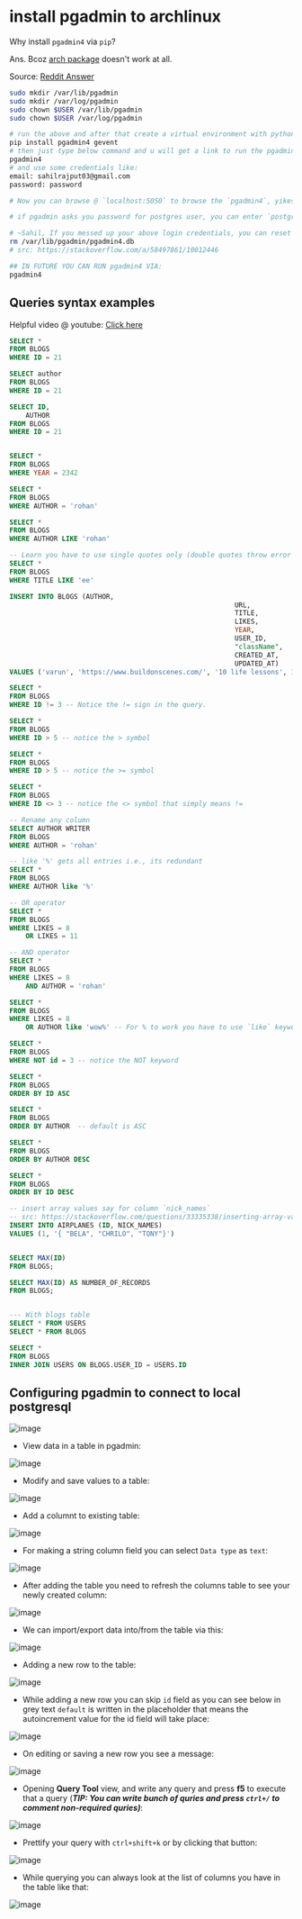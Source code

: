 # install pgadmin to archlinux

Why install `pgadmin4` via `pip`?

Ans. Bcoz [arch package](https://archlinux.org/packages/community/x86_64/pgadmin4/) doesn't work at all.

Source: [Reddit Answer](https://www.reddit.com/r/PostgreSQL/comments/nf9i0y/comment/hidkmco/?utm_source=share&utm_medium=web2x&context=3)

```bash
sudo mkdir /var/lib/pgadmin
sudo mkdir /var/log/pgadmin
sudo chown $USER /var/lib/pgadmin
sudo chown $USER /var/log/pgadmin

# run the above and after that create a virtual environment with python3 and inside that environment just do:
pip install pgadmin4 gevent
# then just type below command and u will get a link to run the pgadmin4 in ur browser
pgadmin4 
# and use some credentials like:
email: sahilrajput03@gmail.com
password: password

# Now you can browse @ `localhost:5050` to browse the `pgadmin4`, yikes!!

# if pgadmin asks you password for postgres user, you can enter `postgres` as password as well.

# ~Sahil, If you messed up your above login credentials, you can reset the login credentials like that:
rm /var/lib/pgadmin/pgadmin4.db
# src: https://stackoverflow.com/a/58497861/10012446

## IN FUTURE YOU CAN RUN pgadmin4 VIA:
pgadmin4
```

## Queries syntax examples

Helpful video @ youtube: [Click here](https://youtu.be/Dd2ej-QKrWY)

```sql
SELECT *
FROM BLOGS
WHERE ID = 21

SELECT author
FROM BLOGS
WHERE ID = 21

SELECT ID,
	AUTHOR
FROM BLOGS
WHERE ID = 21


SELECT *
FROM BLOGS
WHERE YEAR = 2342

SELECT *
FROM BLOGS
WHERE AUTHOR = 'rohan'

SELECT *
FROM BLOGS
WHERE AUTHOR LIKE 'rohan'

-- Learn you have to use single quotes only (double quotes throw error like column ee doesn't exist)
SELECT *
FROM BLOGS
WHERE TITLE LIKE 'ee'

INSERT INTO BLOGS (AUTHOR,
														URL,
														TITLE,
														LIKES,
														YEAR,
														USER_ID,
														"className",
														CREATED_AT,
														UPDATED_AT)
VALUES ('varun', 'https://www.buildonscenes.com/', '10 life lessons', 1221, 2021, 1, 'upper-class', '2022-07-01 22:44:50.129+05:30', '2022-07-01 22:44:50.129+05:30');

SELECT *
FROM BLOGS
WHERE ID != 3 -- Notice the != sign in the query.

SELECT *
FROM BLOGS
WHERE ID > 5 -- notice the > symbol

SELECT *
FROM BLOGS
WHERE ID > 5 -- notice the >= symbol

SELECT *
FROM BLOGS
WHERE ID <> 3 -- notice the <> symbol that simply means !=

-- Rename any column
SELECT AUTHOR WRITER
FROM BLOGS
WHERE AUTHOR = 'rohan'

-- like '%' gets all entries i.e., its redundant
SELECT *
FROM BLOGS
WHERE AUTHOR like '%'

-- OR operator
SELECT *
FROM BLOGS
WHERE LIKES = 8
	OR LIKES = 11

-- AND operator
SELECT *
FROM BLOGS
WHERE LIKES = 8
	AND AUTHOR = 'rohan'

SELECT *
FROM BLOGS
WHERE LIKES = 8
	OR AUTHOR like 'wow%' -- For % to work you have to use `like` keyword instead of `=` sign.

SELECT *
FROM BLOGS
WHERE NOT id = 3 -- notice the NOT keyword

SELECT *
FROM BLOGS
ORDER BY ID ASC

SELECT *
FROM BLOGS
ORDER BY AUTHOR  -- default is ASC

SELECT *
FROM BLOGS
ORDER BY AUTHOR DESC

SELECT *
FROM BLOGS
ORDER BY ID DESC

-- insert array values say for column `nick_names`
-- src: https://stackoverflow.com/questions/33335338/inserting-array-values
INSERT INTO AIRPLANES (ID, NICK_NAMES)
VALUES (1, '{ "BELA", "CHRILO", "TONY"}')


SELECT MAX(ID)
FROM BLOGS;

SELECT MAX(ID) AS NUMBER_OF_RECORDS
FROM BLOGS;


--- With blogs table
SELECT * FROM USERS
SELECT * FROM BLOGS

SELECT *
FROM BLOGS
INNER JOIN USERS ON BLOGS.USER_ID = USERS.ID 
```

## Configuring pgadmin to connect to local postgresql

![image](https://user-images.githubusercontent.com/31458531/176994040-b59dac6c-3392-4794-b68b-c2f98d85c28f.png)

- View data in a table in pgadmin:

![image](https://user-images.githubusercontent.com/31458531/176994861-c2934f9c-9922-4c00-9ce4-5186c1ce7ff4.png)

- Modify and save values to a table:

![image](https://user-images.githubusercontent.com/31458531/176998064-0462a313-81ef-494c-829f-276df9a7247c.png)

- Add a columnt to existing table:

![image](https://user-images.githubusercontent.com/31458531/176997978-1c3b6154-40ff-4d08-a768-550752b711ab.png)

- For making a string column field you can select `Data type` as `text`:

![image](https://user-images.githubusercontent.com/31458531/176998317-79766122-ea0a-4dc2-8696-8ad8aaf32aa1.png)

- After adding the table you need to refresh the columns table to see your newly created column:

![image](https://user-images.githubusercontent.com/31458531/176999007-284da171-c137-4c66-acf9-883028f7183c.png)

- We can import/export data into/from the table via this:

![image](https://user-images.githubusercontent.com/31458531/176998566-a0d34b38-440c-41ca-8206-af5473d3a347.png)

- Adding a new row to the table:

![image](https://user-images.githubusercontent.com/31458531/176998765-f27985b0-8559-4611-8caa-20642031e23e.png)

- While adding a new row you can skip `id` field as you can see below in grey text `default` is written in the placeholder that means the autoincrement value for the id field will take place:

![image](https://user-images.githubusercontent.com/31458531/176998938-42641863-49f7-489a-9a15-17fca371e540.png)

- On editing or saving a new row you see a message: 

![image](https://user-images.githubusercontent.com/31458531/177031075-52d6d5ba-1a37-443f-84c1-087a3bbb284c.png)

- Opening **Query Tool** view, and write any query and press **f5** to execute that a query (***TIP: You can write bunch of quries and press `ctrl+/` to comment non-required quries)***:

![image](https://user-images.githubusercontent.com/31458531/177031196-3087cd4e-2b21-4502-9c41-2db75a8a0f0f.png)

- Prettify your query with `ctrl+shift+k` or by clicking that button:

![image](https://user-images.githubusercontent.com/31458531/177032272-1d52cc04-11d6-4aaf-8028-0af535184577.png)

- While querying you can always look at the list of columns you have in the table like that: 

![image](https://user-images.githubusercontent.com/31458531/177032714-c71ffd4d-68bd-42b5-a5cf-b96c4e5a5f06.png)
